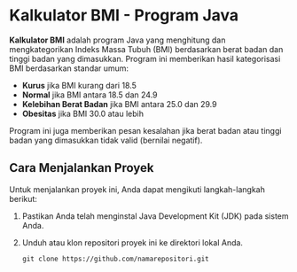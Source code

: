 


# Kalkulator BMI - Program Java

**Kalkulator BMI** adalah program Java yang menghitung dan mengkategorikan Indeks Massa Tubuh (BMI) berdasarkan berat badan dan tinggi badan yang dimasukkan. Program ini memberikan hasil kategorisasi BMI berdasarkan standar umum:

- **Kurus** jika BMI kurang dari 18.5
- **Normal** jika BMI antara 18.5 dan 24.9
- **Kelebihan Berat Badan** jika BMI antara 25.0 dan 29.9
- **Obesitas** jika BMI 30.0 atau lebih

Program ini juga memberikan pesan kesalahan jika berat badan atau tinggi badan yang dimasukkan tidak valid (bernilai negatif).

## Cara Menjalankan Proyek

Untuk menjalankan proyek ini, Anda dapat mengikuti langkah-langkah berikut:

1. Pastikan Anda telah menginstal Java Development Kit (JDK) pada sistem Anda.

2. Unduh atau klon repositori proyek ini ke direktori lokal Anda.

   ```shell
   git clone https://github.com/namarepositori.git
